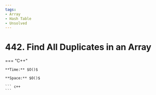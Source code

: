 ```yaml
---
tags:
- Array
- Hash Table
- Unsolved
---
```



# 442. Find All Duplicates in an Array

=== "C++"

    **Time:** $O()$

    **Space:** $O()$

    ``` c++
    ```